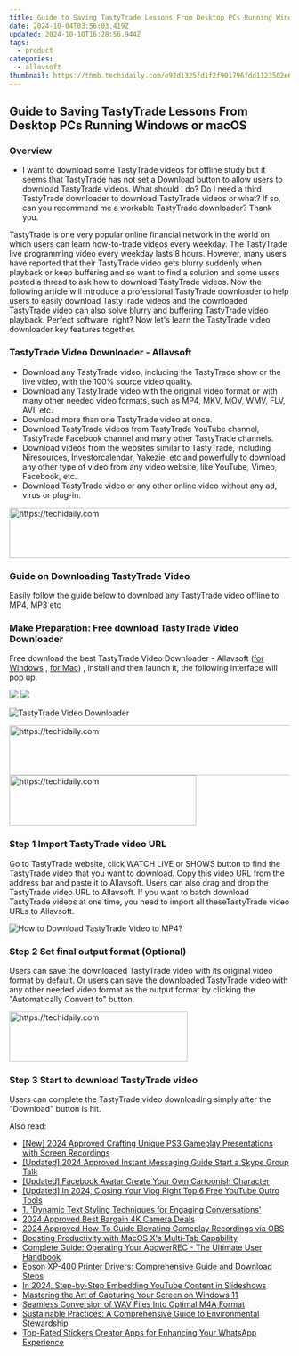 ```yaml
---
title: Guide to Saving TastyTrade Lessons From Desktop PCs Running Windows or macOS
date: 2024-10-04T03:56:03.419Z
updated: 2024-10-10T16:28:56.944Z
tags:
  - product
categories:
  - allavsoft
thumbnail: https://thmb.techidaily.com/e92d1325fd1f2f901796fdd1123502e68b5122756c762090fd4b289d5054368b.jpg
---
```


## Guide to Saving TastyTrade Lessons From Desktop PCs Running Windows or macOS

### Overview

* I want to download some TastyTrade videos for offline study but it seems that TastyTrade has not set a Download button to allow users to download TastyTrade videos. What should I do? Do I need a third TastyTrade downloader to download TastyTrade videos or what? If so, can you recommend me a workable TastyTrade downloader? Thank you.

TastyTrade is one very popular online financial network in the world on which users can learn how-to-trade videos every weekday. The TastyTrade live programming video every weekday lasts 8 hours. However, many users have reported that their TastyTrade video gets blurry suddenly when playback or keep buffering and so want to find a solution and some users posted a thread to ask how to download TastyTrade videos. Now the following article will introduce a professional TastyTrade downloader to help users to easily download TastyTrade videos and the downloaded TastyTrade video can also solve blurry and buffering TastyTrade video playback. Perfect software, right? Now let's learn the TastyTrade video downloader key features together.

### TastyTrade Video Downloader - Allavsoft

* Download any TastyTrade video, including the TastyTrade show or the live video, with the 100% source video quality.
* Download any TastyTrade video with the original video format or with many other needed video formats, such as MP4, MKV, MOV, WMV, FLV, AVI, etc.
* Download more than one TastyTrade video at once.
* Download TastyTrade videos from TastyTrade YouTube channel, TastyTrade Facebook channel and many other TastyTrade channels.
* Download videos from the websites similar to TastyTrade, including Niresources, Investorcalendar, Yakezie, etc and powerfully to download any other type of video from any video website, like YouTube, Vimeo, Facebook, etc.
* Download TastyTrade video or any other online video without any ad, virus or plug-in.

<!-- affiliate ads begin -->
<a href="https://imp.i357552.net/c/5597632/1030380/11832" target="_top" id="1030380">
  <img src="//a.impactradius-go.com/display-ad/11832-1030380" border="0" alt="https://techidaily.com" width="720" height="90"/>
</a>
<img height="0" width="0" src="https://imp.i357552.net/i/5597632/1030380/11832" style="position:absolute;visibility:hidden;" border="0" />
<!-- affiliate ads end -->

### Guide on Downloading TastyTrade Video

Easily follow the guide below to download any TastyTrade video offline to MP4, MP3 etc

### Make Preparation: Free download TastyTrade Video Downloader

Free download the best TastyTrade Video Downloader - Allavsoft ([for Windows](https://tools.techidaily.com/allavsoft/products/) , [for Mac](https://tools.techidaily.com/allavsoft/products/)) , install and then launch it, the following interface will pop up.

[![](https://www.allavsoft.com/how-to/../images/how-to/free-download-win.jpg)](https://tools.techidaily.com/allavsoft/products/) [![](https://www.allavsoft.com/how-to/../images/how-to/free-download-mac.jpg)](https://tools.techidaily.com/allavsoft/products/)

![TastyTrade Video Downloader](https://www.allavsoft.com/how-to/../images/allavsoft/screen-shot-600.jpg)

<!-- affiliate ads begin -->
<a href="https://jalbum-affiliate-program.sjv.io/c/5597632/1838960/17916" target="_top" id="1838960">
  <img src="//a.impactradius-go.com/display-ad/17916-1838960" border="0" alt="https://techidaily.com" width="728" height="90"/>
</a>
<img height="0" width="0" src="https://jalbum-affiliate-program.sjv.io/i/5597632/1838960/17916" style="position:absolute;visibility:hidden;" border="0" />
<!-- affiliate ads end -->

<!-- affiliate ads begin -->
<a href="https://aligracehair.sjv.io/c/5597632/2135358/19272" target="_top" id="2135358">
  <img src="//a.impactradius-go.com/display-ad/19272-2135358" border="0" alt="https://techidaily.com" width="336" height="90"/>
</a>
<img height="0" width="0" src="https://aligracehair.sjv.io/i/5597632/2135358/19272" style="position:absolute;visibility:hidden;" border="0" />
<!-- affiliate ads end -->

### Step 1 Import TastyTrade video URL

Go to TastyTrade website, click WATCH LIVE or SHOWS button to find the TastyTrade video that you want to download. Copy this video URL from the address bar and paste it to Allavsoft. Users can also drag and drop the TastyTrade video URL to Allavsoft. If you want to batch download TastyTrade videos at one time, you need to import all theseTastyTrade video URLs to Allavsoft.

![How to Download TastyTrade Video to MP4?](https://www.allavsoft.com/how-to/../images/how-to/download-rtmp-video/download-rtmp-video.jpg)

### Step 2 Set final output format (Optional)

Users can save the downloaded TastyTrade video with its original video format by default. Or users can save the downloaded TastyTrade video with any other needed video format as the output format by clicking the "Automatically Convert to" button.

<!-- affiliate ads begin -->
<a href="https://aligracehair.sjv.io/c/5597632/2135401/19272" target="_top" id="2135401">
  <img src="//a.impactradius-go.com/display-ad/19272-2135401" border="0" alt="https://techidaily.com" width="320" height="90"/>
</a>
<img height="0" width="0" src="https://aligracehair.sjv.io/i/5597632/2135401/19272" style="position:absolute;visibility:hidden;" border="0" />
<!-- affiliate ads end -->

### Step 3 Start to download TastyTrade video

Users can complete the TastyTrade video downloading simply after the "Download" button is hit.

<ins class="adsbygoogle"
     style="display:block"
     data-ad-format="autorelaxed"
     data-ad-client="ca-pub-7571918770474297"
     data-ad-slot="1223367746"></ins>

<ins class="adsbygoogle"
     style="display:block"
     data-ad-client="ca-pub-7571918770474297"
     data-ad-slot="8358498916"
     data-ad-format="auto"
     data-full-width-responsive="true"></ins>

<span class="atpl-alsoreadstyle">Also read:</span>
<div><ul>
<li><a href="https://screen-recording.techidaily.com/new-2024-approved-crafting-unique-ps3-gameplay-presentations-with-screen-recordings/"><u>[New] 2024 Approved Crafting Unique PS3 Gameplay Presentations with Screen Recordings</u></a></li>
<li><a href="https://screen-activity-recording.techidaily.com/updated-2024-approved-instant-messaging-guide-start-a-skype-group-talk/"><u>[Updated] 2024 Approved Instant Messaging Guide Start a Skype Group Talk</u></a></li>
<li><a href="https://facebook-video-recording.techidaily.com/updated-facebook-avatar-create-your-own-cartoonish-character/"><u>[Updated] Facebook Avatar Create Your Own Cartoonish Character</u></a></li>
<li><a href="https://facebook-video-footage.techidaily.com/updated-in-2024-closing-your-vlog-right-top-6-free-youtube-outro-tools/"><u>[Updated] In 2024, Closing Your Vlog Right Top 6 Free YouTube Outro Tools</u></a></li>
<li><a href="https://fox-within.techidaily.com/1-dynamic-text-styling-techniques-for-engaging-conversations/"><u>1. 'Dynamic Text Styling Techniques for Engaging Conversations'</u></a></li>
<li><a href="https://extra-lessons.techidaily.com/2024-approved-best-bargain-4k-camera-deals/"><u>2024 Approved Best Bargain 4K Camera Deals</u></a></li>
<li><a href="https://screen-video-capture.techidaily.com/2024-approved-how-to-guide-elevating-gameplay-recordings-via-obs/"><u>2024 Approved How-To Guide Elevating Gameplay Recordings via OBS</u></a></li>
<li><a href="https://fox-within.techidaily.com/boosting-productivity-with-macos-xs-multi-tab-capability/"><u>Boosting Productivity with MacOS X's Multi-Tab Capability</u></a></li>
<li><a href="https://fox-within.techidaily.com/complete-guide-operating-your-apowerrec-the-ultimate-user-handbook/"><u>Complete Guide: Operating Your ApowerREC - The Ultimate User Handbook</u></a></li>
<li><a href="https://win-amazing.techidaily.com/epson-xp-400-printer-drivers-comprehensive-guide-and-download-steps/"><u>Epson XP-400 Printer Drivers: Comprehensive Guide and Download Steps</u></a></li>
<li><a href="https://youtube-zero.techidaily.com/24-step-by-step-embedding-youtube-content-in-slideshows/"><u>In 2024, Step-by-Step Embedding YouTube Content in Slideshows</u></a></li>
<li><a href="https://fox-within.techidaily.com/mastering-the-art-of-capturing-your-screen-on-windows-11/"><u>Mastering the Art of Capturing Your Screen on Windows 11</u></a></li>
<li><a href="https://fox-within.techidaily.com/seamless-conversion-of-wav-files-into-optimal-m4a-format/"><u>Seamless Conversion of WAV Files Into Optimal M4A Format</u></a></li>
<li><a href="https://fox-within.techidaily.com/sustainable-practices-a-comprehensive-guide-to-environmental-stewardship/"><u>Sustainable Practices: A Comprehensive Guide to Environmental Stewardship</u></a></li>
<li><a href="https://fox-within.techidaily.com/top-rated-stickers-creator-apps-for-enhancing-your-whatsapp-experience/"><u>Top-Rated Stickers Creator Apps for Enhancing Your WhatsApp Experience</u></a></li>
</ul></div>

